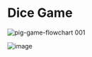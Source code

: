 # Dice Game

![pig-game-flowchart 001](https://github.com/Grizzly-Alex/Game-of-dice/assets/35379801/0dd76626-33ea-4fee-8ea1-b5b0496a82d6)

![image](https://github.com/Grizzly-Alex/Game-of-dice/assets/35379801/1d83b1d0-f1aa-4004-bb2f-a7d91763a560)



